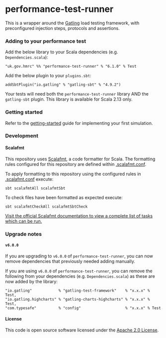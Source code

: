 
# performance-test-runner

This is a wrapper around the [Gatling](http://gatling.io/) load testing framework,
with preconfigured injection steps, protocols and assertions.

### Adding to your performance test

Add the below library to your Scala dependencies (e.g. `Dependencies.scala`):
```
"uk.gov.hmrc" %% "performance-test-runner" % "6.1.0" % Test
```

Add the below plugin to your `plugins.sbt`:
```
addSbtPlugin("io.gatling" % "gatling-sbt" % "4.9.2")
```

Your tests will need both the `performance-test-runner` library AND the `gatling-sbt` plugin. This library is available 
for Scala 2.13 only.

### Getting started

Refer to the [getting-started](GETTING-STARTED.md) guide for implementing your first simulation.

### Development

#### Scalafmt

This repository uses [Scalafmt](https://scalameta.org/scalafmt/), a code formatter for Scala. The formatting rules
configured for this repository are defined within [.scalafmt.conf](.scalafmt.conf).

To apply formatting to this repository using the configured rules in [.scalafmt.conf](.scalafmt.conf) execute:

 ```
 sbt scalafmtAll scalafmtSbt
 ```

To check files have been formatted as expected execute:

 ```
 sbt scalafmtCheckAll scalafmtSbtCheck
 ```

[Visit the official Scalafmt documentation to view a complete list of tasks which can be run.](https://scalameta.org/scalafmt/docs/installation.html#task-keys)


### Upgrade notes

#### `v6.0.0`
If you are upgrading to `v6.0.0` of `performance-test-runner`, you can now remove dependencies that previously needed 
adding manually.

If you are using `v6.0.0` of `performance-test-runner`, you can remove the following from your dependencies
(e.g. `Dependencies.scala`) as these are now added by the library:

```
"io.gatling"            % "gatling-test-framework"    % "x.x.x" % Test,
"io.gatling.highcharts" % "gatling-charts-highcharts" % "x.x.x" % Test,
"com.typesafe"          % "config"                    % "x.x.x" % Test
```

#### License

This code is open source software licensed under the [Apache 2.0 License]("http://www.apache.org/licenses/LICENSE-2.0.html").
